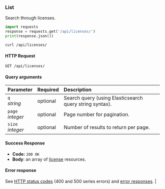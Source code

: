 ### List

Search through licenses.

```python
import requests
response = requests.get('/api/licenses/')
print(response.json())
```

```shell
curl /api/licenses/
```

#### HTTP Request

`GET /api/licenses/`

#### Query arguments

| Parameter            | Required | Description                                             |
| :------------------- | :------- | :------------------------------------------------------ |
| `q`</br>_string_     | optional | Search query (using Elasticsearch query string syntax). |
| `page`</br>_integer_ | optional | Page number for pagination.                             |
| `size`</br>_integer_ | optional | Number of results to return per page.                   |

#### Success Response

* **Code:** `200 OK`
* **Body**: an array of [license](#license) resources.

#### Error response

See [HTTP status codes](#http-status-codes) (400 and 500 series errors) and
[error responses](#errors). |
